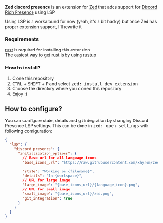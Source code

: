 **Zed discord presence** is an extension for [Zed](https://zed.dev) that adds support for [Discord Rich Presence](https://discord.com/developers/docs/rich-presence/how-to) using LSP

Using LSP is a workaround for now (yeah, it's a bit hacky) but once Zed has proper extension support, I'll rewrite it.

### Requirements

[rust](https://rust-lang.org) is required for installing this extension. \
The easiest way to get [rust](https://rust-lang.org) is by using [rustup](https://rustup.rs)

### How to install?

1. Clone this repository
2. <kbd>CTRL</kbd> + <kbd>SHIFT</kbd> + <kbd>P</kbd> and select <kbd>zed: install dev extension</kbd>
3. Choose the directory where you cloned this repository
4. Enjoy :)

## How to configure?

You can configure state, details and git integration by changing Discord Presence LSP settings. This can be done in <kbd>zed: open settings</kbd> with following configuration:

```json
{
  "lsp": {
    "discord_presence": {
      "initialization_options": {
        // Base url for all language icons
        "base_icons_url": "https://raw.githubusercontent.com/xhyrom/zed-discord-presence/feat/recognize-languages/assets/icons/",

        "state": "Working on {filename}",
        "details": "In {workspace}",
        // URL for large image
        "large_image": "{base_icons_url}/{language_icon}.png",
        // URL for small image
        "small_image": "{base_icons_url}/zed.png",
        "git_integration": true
      }
    }
  }
}
```
